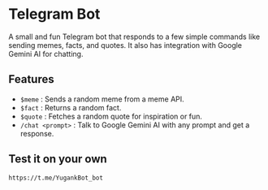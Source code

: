 # Telegram Bot

A small and fun Telegram bot that responds to a few simple commands like sending memes, facts, and quotes. It also has integration with Google Gemini AI for chatting.

## Features

- `$meme` : Sends a random meme from a meme API.
- `$fact` : Returns a random fact.
- `$quote` : Fetches a random quote for inspiration or fun.
- `/chat <prompt>` : Talk to Google Gemini AI with any prompt and get a response.

## Test it on your own
`https://t.me/YugankBot_bot`
